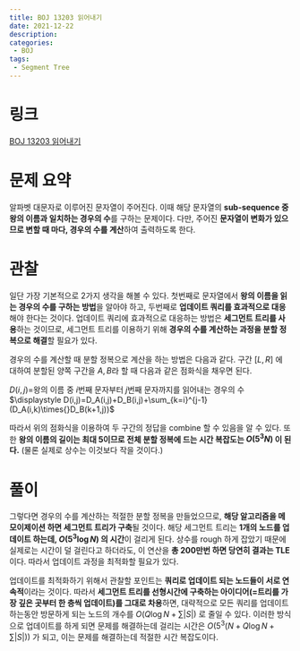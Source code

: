 ```yaml
---
title: BOJ 13203 읽어내기
date: 2021-12-22
description:
categories:
 - BOJ
tags:
 - Segment Tree
---
```

# 링크
[BOJ 13203 읽어내기](https://www.acmicpc.net/problem/13203)

# 문제 요약
알파벳 대문자로 이루어진 문자열이 주어진다. 이때 해당 문자열의 **sub-sequence 중 왕의 이름과 일치하는 경우의 수**를 구하는 문제이다. 다만, 주어진 **문자열이 변화가 있으므로 변할 때 마다, 경우의 수를 계산**하여 출력하도록 한다.   

# 관찰
일단 가장 기본적으로 2가지 생각을 해볼 수 있다. 첫번째로 문자열에서 **왕의 이름을 읽는 경우의 수를 구하는 방법**을 알아야 하고, 두번째로 **업데이트 쿼리를 효과적으로 대응**해야 한다는 것이다. 업데이트 쿼리에 효과적으로 대응하는 방법은 **세그먼트 트리를 사용**하는 것이므로, 세그먼트 트리를 이용하기 위해 **경우의 수를 계산하는 과정을 분할 정복으로 해결**할 필요가 있다.   

경우의 수를 계산할 때 분할 정복으로 계산을 하는 방법은 다음과 같다. 구간 $[L,R]$ 에 대하여 분할된 양쪽 구간을 $A, B$라 할 때 다음과 같은 점화식을 채우면 된다.   

$D(i,j)=$왕의 이름 중 $i$번째 문자부터 $j$번째 문자까지를 읽어내는 경우의 수   
$\displaystyle D(i,j)=D_A(i,j)+D_B(i,j)+\sum_{k=i}^{j-1} (D_A(i,k)\times{}D_B(k+1,j))$   

따라서 위의 점화식을 이용하여 두 구간의 정답을 combine 할 수 있음을 알 수 있다. 또한 **왕의 이름의 길이는 최대 5이므로 전체 분할 정복에 드는 시간 복잡도는 $O(5^3N)$ 이 된다.** (물론 실제로 상수는 이것보다 작을 것이다.)   

# 풀이
그렇다면 경우의 수를 계산하는 적절한 분할 정복을 만들었으므로, **해당 알고리즘을 메모이제이션 하면 세그먼트 트리가 구축**될 것이다. 해당 세그먼트 트리는 **1개의 노드를 업데이트 하는데, $O(5^3\log{N})$ 의 시간**이 걸리게 된다. 상수를 rough 하게 잡았기 때문에 실제로는 시간이 덜 걸린다고 하더라도, 이 연산을 **총 200만번 하면 당연히 결과는 TLE** 이다. 따라서 업데이트 과정을 최적화할 필요가 있다.   

업데이트를 최적화하기 위해서 관찰할 포인트는 **쿼리로 업데이트 되는 노드들이 서로 연속적**이라는 것이다. 따라서 **세그먼트 트리를 선형시간에 구축하는 아이디어(=트리를 가장 깊은 곳부터 한 층씩 업데이트)를 그대로 차용**하면, 대략적으로 모든 쿼리를 업데이트 하는동안 방문하게 되는 노드의 개수를 $O(Q\log{N}+\sum{ \vert{} S \vert{} })$ 로 줄일 수 있다. 이러한 방식으로 업데이트를 하게 되면 문제를 해결하는데 걸리는 시간은 $O(5^3(N+Q\log{N}+\sum{ \vert{} S \vert{} }))$ 가 되고, 이는 문제를 해결하는데 적절한 시간 복잡도이다.
